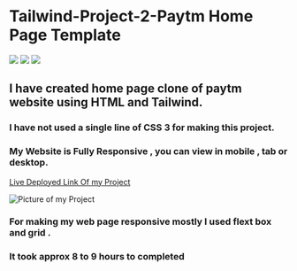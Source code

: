 # Tailwind-Project-2-Paytm Home Page Template

![](https://img.shields.io/badge/Project-02-red)
![](https://img.shields.io/badge/HTML-5-orange)
![](https://img.shields.io/badge/Tailwind-CSS-blue)

## I have created home page clone of paytm website using HTML and Tailwind.

### I have not used a single line of CSS 3 for making this project.
### My Website is Fully Responsive , you can view in mobile , tab or desktop.

[Live Deployed Link Of my Project](https://paytm-clone-in.netlify.app/)

![Picture of my Project ](./web-page.jpg)


### For making my web page responsive mostly I used flext box and grid .

### It took approx 8 to 9 hours to completed 
